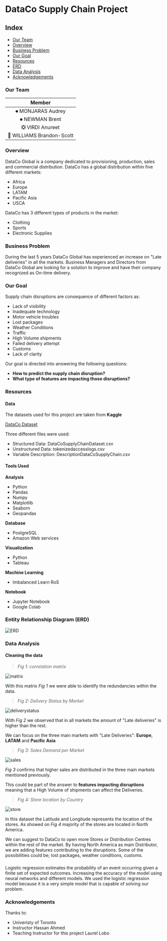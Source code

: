 # **DataCo Supply Chain Project**

## **Index**

- [Our Team](#our-team)
- [Overview](#overview)
- [Business Problem](#business-problem)
- [Our Goal](#our-goal)
- [Resources](#resources)
- [ERD](#entity-relationship-diagram-(erd))
- [Data Analysis](#data-analysis)
- [Acknowledgements](#acknowledgements)

### **Our Team**

| Member |
| :----: |
| ⏺ MONJARAS Audrey |
| ⏹ NEWMAN Brent |
| ❎ VIRDI Anureet |
| 🔼 WILLIAMS Brandon-Scott |

### **Overview**

DataCo Global is a company dedicated to provisioning, production, sales and commercial distribution. DataCo has a global distribution within five different markets:

- Africa
- Europe
- LATAM
- Pacific Asia
- USCA

DataCo has 3 different types of products in the market:

- Clothing
- Sports
- Electronic Supplies

### **Business Problem**

During the last 5 years DataCo Global has experienced an increase on "Late deliveries" in all the markets. Business Managers and Directors from DataCo Global are looking for a solution to improve and have their company recognized as On-time delivery.

### **Our Goal**

Supply chain disruptions are consequence of different factors as:

- Lack of visibility
- Inadequate technology
- Motor vehicle troubles
- Lost packages
- Weather Conditions
- Traffic
- High Volume shipments
- Failed delivery attempt
- Customs
- Lack of clarity

Our goal is directed into answering the following questions:

- **How to predict the supply chain disruption?**
- **What type of features are impacting those disruptions?**

### **Resources**

#### **Data**

The datasets used for this project are taken from **Kaggle**

[DataCo Dataset](https://www.kaggle.com/datasets/shashwatwork/dataco-smart-supply-chain-for-big-data-analysis?datasetId=435331)

Three different files were used:

- Structured Data: DataCoSupplyChainDataset.csv
- Unstructured Data: tokenizedaccesslogs.csv
- Variable Description: DescriptionDataCoSupplyChain.csv

#### **Tools Used**

**Analysis**

- Python
 - Pandas
 - Numpy
 - Matplotlib
 - Seaborn
 - Geopandas

**Database**

- PostgreSQL
- Amazon Web services

**Visualization**

- Python
- Tableau

**Machine Learning**

- Imbalanced Learn RoS

**Notebook**

- Jupyter Notebook
- Google Colab

### **Entity Relationship Diagram (ERD)**

![ERD](https://github.com/amonjaras/Team08_DataCo_SC_Data_Analysis/blob/main/Images/Revamped_ERD.png)

### **Data Analysis**

#### **Cleaning the data**

> *Fig 1: correlation matrix*

![matrix](https://github.com/amonjaras/Team08_DataCo_SC_Data_Analysis/blob/main/Images/matrix.png)

With this matrix *Fig 1* we were able to identify the redundancies within the data.

> *Fig 2: Delivery Status by Market*

![deliverystatus](https://github.com/amonjaras/Team08_DataCo_SC_Data_Analysis/blob/main/Images/deliverystatus.png)

With *Fig 2* we observed that in all markets the amount of "Late deliveries" is higher than the rest.

We can focus on the three main markets with "Late Deliveries": **Europe**, **LATAM** and **Pacific Asia**

> *Fig 3: Sales Demand per Market*

![sales](https://github.com/amonjaras/Team08_DataCo_SC_Data_Analysis/blob/main/Images/Sales_Demand_per_Market.png)

*Fig 3* confirms that higher sales are distributed in the three main markets mentioned previously.

This could be part of the answer to **features impacting disruptions** meaning that a High Volume of shipments can affect the Deliveries.

> *Fig 4: Store location by Country*

![store](https://github.com/amonjaras/Team08_DataCo_SC_Data_Analysis/blob/main/Images/storelocation.png)

In this dataset the Latitude and Longitude represents the location of the stores. As showed on *Fig 4* majority of the stores are located in North America.

We can suggest to DataCo to open more Stores or Distribution Centres within the rest of the market. By having North America as main Distributor, we are adding features contributing to the disruptions. Some of the possibilities could be; lost packages, weather conditions, customs.
### 
Logistic regression estimates the probability of an event occurring given a finite set of expected outcomes.
Increasing the accuracy of the model using neural networks and different models.
We used the logistic regression model because it is a very simple model that is capable of solving our problem.

### **Acknowledgements**

Thanks to:

- Univeristy of Toronto
- Instructor Hassan Ahmed
- Teaching Instructor for this project Laurel Lobo
